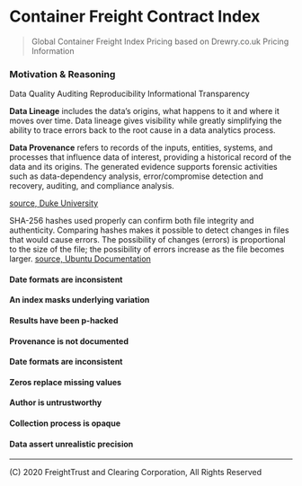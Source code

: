 # Container Freight Contract Index

> Global Container Freight Index Pricing based on Drewry.co.uk Pricing
> Information

### Motivation & Reasoning

Data Quality Auditing Reproducibility Informational Transparency

**Data Lineage** includes the data’s origins, what happens to it and where it
moves over time. Data lineage gives visibility while greatly simplifying the
ability to trace errors back to the root cause in a data analytics process.

**Data Provenance** refers to records of the inputs, entities, systems, and
processes that influence data of interest, providing a historical record of the
data and its origins. The generated evidence supports forensic activities such
as data-dependency analysis, error/compromise detection and recovery, auditing,
and compliance analysis.

[source, Duke University](http://people.duke.edu/~ccc14/duke-hts-2018/bioinformatics/data_provenance.html)

SHA-256 hashes used properly can confirm both file integrity and authenticity.
Comparing hashes makes it possible to detect changes in files that would cause
errors. The possibility of changes (errors) is proportional to the size of the
file; the possibility of errors increase as the file becomes larger.
[source, Ubuntu Documentation](https://help.ubuntu.com/community/HowToSHA256SUM)

#### Date formats are inconsistent

#### An index masks underlying variation

#### Results have been p-hacked

#### Provenance is not documented

#### Date formats are inconsistent

#### Zeros replace missing values

#### Author is untrustworthy

#### Collection process is opaque

#### Data assert unrealistic precision

---

(C) 2020 FreightTrust and Clearing Corporation, All Rights Reserved
